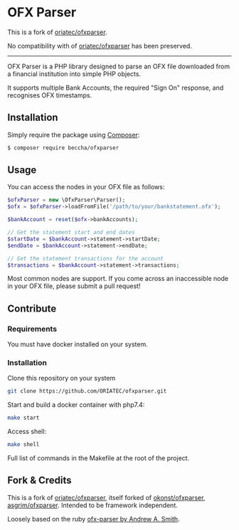 OFX Parser
=================

This is a fork of [oriatec/ofxparser](https://github.com/oriatec/ofxparser).

No compatibility with of [oriatec/ofxparser](https://github.com/oriatec/ofxparser) has been preserved.

--------------------

OFX Parser is a PHP library designed to parse an OFX file downloaded from a financial institution into simple PHP objects.

It supports multiple Bank Accounts, the required "Sign On" response, and recognises OFX timestamps.

## Installation

Simply require the package using [Composer](https://getcomposer.org/):

```bash
$ composer require beccha/ofxparser
```

## Usage

You can access the nodes in your OFX file as follows:

```php
$ofxParser = new \OfxParser\Parser();
$ofx = $ofxParser->loadFromFile('/path/to/your/bankstatement.ofx');

$bankAccount = reset($ofx->bankAccounts);

// Get the statement start and end dates
$startDate = $bankAccount->statement->startDate;
$endDate = $bankAccount->statement->endDate;

// Get the statement transactions for the account
$transactions = $bankAccount->statement->transactions;
```

Most common nodes are support. If you come across an inaccessible node in your OFX file, please submit a pull request!

## Contribute

### Requirements

You must have docker installed on your system.

### Installation

Clone this repository on your system

```bash 
git clone https://github.com/ORIATEC/ofxparser.git
```

Start and build a docker container with php7.4:

```bash 
make start
```

Access shell:
 
```bash
make shell
```

Full list of commands in the Makefile at the root of the project.

## Fork & Credits

This is a fork of [oriatec/ofxparser](https://github.com/oriatec/ofxparser), itself forked of [okonst/ofxparser](https://github.com/okonst/ofxparser), [asgrim/ofxparser](https://github.com/asgrim/ofxparser). Intended to be framework independent. 

Loosely based on the ruby [ofx-parser by Andrew A. Smith](https://github.com/aasmith/ofx-parser).
